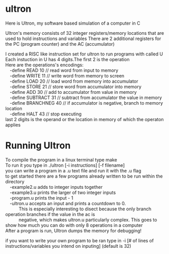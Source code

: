 # ultron
Here is Ultron, my software based simulation of a computer in C

Ultron's memory consists of 32 integer registers/memory locations that are used to hold instructions and variables
There are 2 additional registers for the PC (program counter) and the AC (accumulator) <br>

I created a RISC like instruction set for ultron to run programs with called U <br>
Each instuction in U has 4 digits.The first 2 is the operation <br>
Here are the operations's encodings: <br>
&emsp;-define READ      10    // read word from input to memory <br>
&emsp;-define WRITE     11    // write word from memory to screen <br>
&emsp;-define LOAD      20    // load word from memory into accumulator <br>
&emsp;-define STORE     21    // store word from accumulator into memory <br>
&emsp;-define ADD       30    // add to accumulator from value in memory <br>
&emsp;-define SUBTRACT  31    // subtract from accumulator the value in memory <br>
&emsp;-define BRANCHNEG 40    // if accumulator is negative, branch to memory location <br>
&emsp;-define HALT      43    // stop executing <br>
last 2 digits is the operand or the location in memory of which the operaton applies <br>

# Running Ultron <br>
To compile the program in a linux terminal type make <br>
To run it you type in ./ultron [-i instructions] [-f filename] <br>
you can write a program in a .u text file and run it with the .u flag <br>
to get started there are a few programs already written to be run within the directory <br>
&emsp;-example2.u adds to integer inputs together <br>
&emsp;-example3.u prints the larger of two integer inputs <br>
&emsp;-program.u prints the input - 1 <br>
&emsp;-ultron.u accepts an input and prints a countdown to 0. <br>
&emsp;&emsp;&emsp;This is especially interesting to disect because the only branch operation branches if the value in the ac is <br> &emsp;&emsp;&emsp;negative, which makes ultron.u particularly complex. This goes to show how much you can do with only 8 operations in a computer <br>
After a program is run, Ultron dumps the memory for debugging! <br>

if you want to write your own program to be ran type in -i [# of lines of instructions/variables you intend on inputing] (default is 32) <br>
